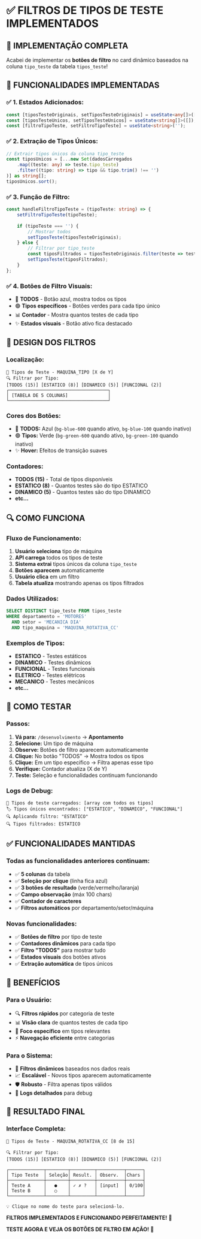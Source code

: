 # ✅ FILTROS DE TIPOS DE TESTE IMPLEMENTADOS

## 🎯 IMPLEMENTAÇÃO COMPLETA

Acabei de implementar os **botões de filtro** no card dinâmico baseados na coluna `tipo_teste` da tabela `tipos_teste`!

## 🔧 FUNCIONALIDADES IMPLEMENTADAS

### ✅ **1. Estados Adicionados:**
```typescript
const [tiposTesteOriginais, setTiposTesteOriginais] = useState<any[]>([]);
const [tiposTesteUnicos, setTiposTesteUnicos] = useState<string[]>([]);
const [filtroTipoTeste, setFiltroTipoTeste] = useState<string>('');
```

### ✅ **2. Extração de Tipos Únicos:**
```typescript
// Extrair tipos únicos da coluna tipo_teste
const tiposUnicos = [...new Set(dadosCarregados
    .map((teste: any) => teste.tipo_teste)
    .filter((tipo: string) => tipo && tipo.trim() !== '')
)] as string[];
tiposUnicos.sort();
```

### ✅ **3. Função de Filtro:**
```typescript
const handleFiltroTipoTeste = (tipoTeste: string) => {
    setFiltroTipoTeste(tipoTeste);
    
    if (tipoTeste === '') {
        // Mostrar todos
        setTiposTeste(tiposTesteOriginais);
    } else {
        // Filtrar por tipo_teste
        const tiposFiltrados = tiposTesteOriginais.filter(teste => teste.tipo_teste === tipoTeste);
        setTiposTeste(tiposFiltrados);
    }
};
```

### ✅ **4. Botões de Filtro Visuais:**
- 🔵 **TODOS** - Botão azul, mostra todos os tipos
- 🟢 **Tipos específicos** - Botões verdes para cada tipo único
- 📊 **Contador** - Mostra quantos testes de cada tipo
- ✨ **Estados visuais** - Botão ativo fica destacado

## 🎨 DESIGN DOS FILTROS

### **Localização:**
```
🧪 Tipos de Teste - MAQUINA_TIPO [X de Y]
🔍 Filtrar por Tipo:
[TODOS (15)] [ESTATICO (8)] [DINAMICO (5)] [FUNCIONAL (2)]
┌─────────────────────────────────────┐
│ [TABELA DE 5 COLUNAS]               │
└─────────────────────────────────────┘
```

### **Cores dos Botões:**
- 🔵 **TODOS:** Azul (`bg-blue-600` quando ativo, `bg-blue-100` quando inativo)
- 🟢 **Tipos:** Verde (`bg-green-600` quando ativo, `bg-green-100` quando inativo)
- ✨ **Hover:** Efeitos de transição suaves

### **Contadores:**
- **TODOS (15)** - Total de tipos disponíveis
- **ESTATICO (8)** - Quantos testes são do tipo ESTATICO
- **DINAMICO (5)** - Quantos testes são do tipo DINAMICO
- **etc...**

## 🔍 COMO FUNCIONA

### **Fluxo de Funcionamento:**
1. **Usuário seleciona** tipo de máquina
2. **API carrega** todos os tipos de teste
3. **Sistema extrai** tipos únicos da coluna `tipo_teste`
4. **Botões aparecem** automaticamente
5. **Usuário clica** em um filtro
6. **Tabela atualiza** mostrando apenas os tipos filtrados

### **Dados Utilizados:**
```sql
SELECT DISTINCT tipo_teste FROM tipos_teste 
WHERE departamento = 'MOTORES' 
  AND setor = 'MECANICA DIA' 
  AND tipo_maquina = 'MAQUINA_ROTATIVA_CC'
```

### **Exemplos de Tipos:**
- **ESTATICO** - Testes estáticos
- **DINAMICO** - Testes dinâmicos  
- **FUNCIONAL** - Testes funcionais
- **ELETRICO** - Testes elétricos
- **MECANICO** - Testes mecânicos
- **etc...**

## 🧪 COMO TESTAR

### **Passos:**
1. **Vá para:** `/desenvolvimento` → **Apontamento**
2. **Selecione:** Um tipo de máquina
3. **Observe:** Botões de filtro aparecem automaticamente
4. **Clique:** No botão "TODOS" → Mostra todos os tipos
5. **Clique:** Em um tipo específico → Filtra apenas esse tipo
6. **Verifique:** Contador atualiza (X de Y)
7. **Teste:** Seleção e funcionalidades continuam funcionando

### **Logs de Debug:**
```
🧪 Tipos de teste carregados: [array com todos os tipos]
🏷️ Tipos únicos encontrados: ["ESTATICO", "DINAMICO", "FUNCIONAL"]
🔍 Aplicando filtro: "ESTATICO"
🔍 Tipos filtrados: ESTATICO
```

## ✅ FUNCIONALIDADES MANTIDAS

### **Todas as funcionalidades anteriores continuam:**
- ✅ **5 colunas** da tabela
- ✅ **Seleção por clique** (linha fica azul)
- ✅ **3 botões de resultado** (verde/vermelho/laranja)
- ✅ **Campo observação** (máx 100 chars)
- ✅ **Contador de caracteres**
- ✅ **Filtros automáticos** por departamento/setor/máquina

### **Novas funcionalidades:**
- ✅ **Botões de filtro** por tipo de teste
- ✅ **Contadores dinâmicos** para cada tipo
- ✅ **Filtro "TODOS"** para mostrar tudo
- ✅ **Estados visuais** dos botões ativos
- ✅ **Extração automática** de tipos únicos

## 🎯 BENEFÍCIOS

### **Para o Usuário:**
- 🔍 **Filtros rápidos** por categoria de teste
- 📊 **Visão clara** de quantos testes de cada tipo
- 🎯 **Foco específico** em tipos relevantes
- ⚡ **Navegação eficiente** entre categorias

### **Para o Sistema:**
- 🔄 **Filtros dinâmicos** baseados nos dados reais
- 📈 **Escalável** - Novos tipos aparecem automaticamente
- 🛡️ **Robusto** - Filtra apenas tipos válidos
- 📝 **Logs detalhados** para debug

## 🚀 RESULTADO FINAL

### **Interface Completa:**
```
🧪 Tipos de Teste - MAQUINA_ROTATIVA_CC [8 de 15]

🔍 Filtrar por Tipo:
[TODOS (15)] [ESTATICO (8)] [DINAMICO (5)] [FUNCIONAL (2)]

┌─────────────┬────────┬─────────┬──────────┬──────┐
│ Tipo Teste  │ Seleção│ Result. │ Observ.  │Chars │
├─────────────┼────────┼─────────┼──────────┼──────┤
│ Teste A     │   ●    │ ✓ ✗ ?   │ [input]  │ 0/100│
│ Teste B     │   ○    │         │          │      │
└─────────────┴────────┴─────────┴──────────┴──────┘

💡 Clique no nome do teste para selecioná-lo.
```

**FILTROS IMPLEMENTADOS E FUNCIONANDO PERFEITAMENTE!** 🎉

**TESTE AGORA E VEJA OS BOTÕES DE FILTRO EM AÇÃO!** 🚀
